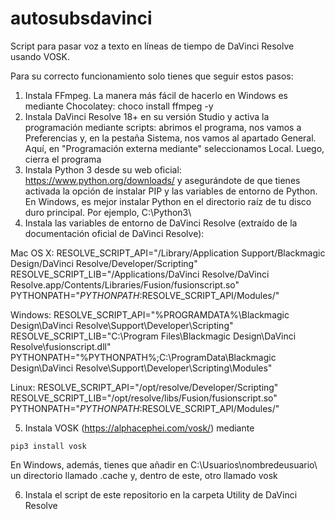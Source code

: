 # autosubsdavinci
Script para pasar voz a texto en líneas de tiempo de DaVinci Resolve usando VOSK.

Para su correcto funcionamiento solo tienes que seguir estos pasos:

1) Instala FFmpeg. La manera más fácil de hacerlo en Windows es mediante Chocolatey: choco install ffmpeg -y
2) Instala DaVinci Resolve 18+ en su versión Studio y activa la programación mediante scripts: abrimos el programa, nos vamos a Preferencias y, en la pestaña Sistema, nos vamos al apartado General. Aquí, en "Programación externa mediante" seleccionamos Local. Luego, cierra el programa
3) Instala Python 3 desde su web oficial: https://www.python.org/downloads/ y asegurándote de que tienes activada la opción de instalar PIP y las variables de entorno de Python. En Windows, es mejor instalar Python en el directorio raíz de tu disco duro principal. Por ejemplo, C:\Python3\
4) Instala las variables de entorno de DaVinci Resolve (extraído de la documentación oficial de DaVinci Resolve):

Mac OS X:
    RESOLVE_SCRIPT_API="/Library/Application Support/Blackmagic Design/DaVinci Resolve/Developer/Scripting"
    RESOLVE_SCRIPT_LIB="/Applications/DaVinci Resolve/DaVinci Resolve.app/Contents/Libraries/Fusion/fusionscript.so"
    PYTHONPATH="$PYTHONPATH:$RESOLVE_SCRIPT_API/Modules/"

Windows:
    RESOLVE_SCRIPT_API="%PROGRAMDATA%\Blackmagic Design\DaVinci Resolve\Support\Developer\Scripting"
    RESOLVE_SCRIPT_LIB="C:\Program Files\Blackmagic Design\DaVinci Resolve\fusionscript.dll"
    PYTHONPATH="%PYTHONPATH%;C:\ProgramData\Blackmagic Design\DaVinci Resolve\Support\Developer\Scripting\Modules"

Linux:
    RESOLVE_SCRIPT_API="/opt/resolve/Developer/Scripting"
    RESOLVE_SCRIPT_LIB="/opt/resolve/libs/Fusion/fusionscript.so"
    PYTHONPATH="$PYTHONPATH:$RESOLVE_SCRIPT_API/Modules/"
    
5) Instala VOSK (https://alphacephei.com/vosk/) mediante 

<code>pip3 install vosk</code>

En Windows, además, tienes que añadir en C:\Usuarios\nombredeusuario\ un directorio llamado .cache y, dentro de este, otro llamado vosk

6) Instala el script de este repositorio en la carpeta Utility de DaVinci Resolve
